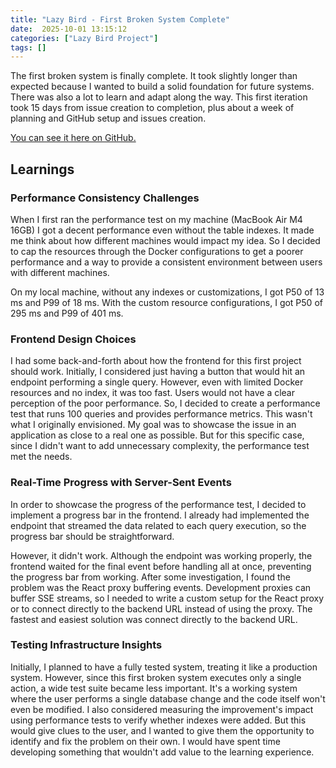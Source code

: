 ```yaml
---
title: "Lazy Bird - First Broken System Complete"
date:  2025-10-01 13:15:12
categories: ["Lazy Bird Project"]
tags: []
---
```


The first broken system is finally complete. It took slightly longer than expected because I wanted to build a solid foundation for future systems. There was also a lot to learn and adapt along the way. This first iteration took 15 days from issue creation to completion, plus about a week of planning and GitHub setup and issues creation.

[You can see it here on GitHub.](https://github.com/br-lazy-bird/lazy-bird)

## Learnings

### Performance Consistency Challenges

When I first ran the performance test on my machine (MacBook Air M4 16GB) I got a decent performance even without the table indexes. It made me think about how different machines would impact my idea. So I decided to cap the resources through the Docker configurations to get a poorer performance and a way to provide a consistent environment between users with different machines. 

On my local machine, without any indexes or customizations, I got P50 of 13 ms and P99 of 18 ms. With the custom resource configurations, I got P50 of 295 ms and P99 of 401 ms.

### Frontend Design Choices

I had some back-and-forth about how the frontend for this first project should work. Initially, I considered just having a button that would hit an endpoint performing a single query. However, even with limited Docker resources and no index, it was too fast. Users would not have a clear perception of the poor performance. So, I decided to create a performance test that runs 100 queries and provides performance metrics. This wasn't what I originally envisioned. My goal was to showcase the issue in an application as close to a real one as possible. But for this specific case, since I didn't want to add unnecessary complexity, the performance test met the needs.

### Real-Time Progress with Server-Sent Events

In order to showcase the progress of the performance test, I decided to implement a progress bar in the frontend. I already had implemented the endpoint that streamed the data related to each query execution, so the progress bar should be straightforward.

However, it didn't work. Although the endpoint was working properly, the frontend waited for the final event before handling all at once, preventing the progress bar from working. After some investigation, I found the problem was the React proxy buffering events. Development proxies can buffer SSE streams, so I needed to write a custom setup for the React proxy or to connect directly to the backend URL instead of using the proxy. The fastest and easiest solution was connect directly to the backend URL.


### Testing Infrastructure Insights

Initially, I planned to have a fully tested system, treating it like a production system. However, since this first broken system executes only a single action, a wide test suite became less important. It's a working system where the user performs a single database change and the code itself won't even be modified. I also considered measuring the improvement's impact using performance tests to verify whether indexes were added. But this would give clues to the user, and I wanted to give them the opportunity to identify and fix the problem on their own. I would have spent time developing something that wouldn't add value to the learning experience. 


